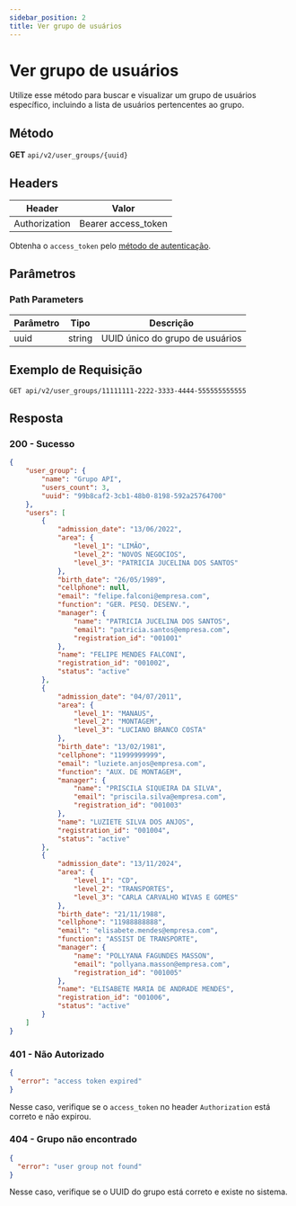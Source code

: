 ```yaml
---
sidebar_position: 2
title: Ver grupo de usuários
---
```


# Ver grupo de usuários

Utilize esse método para buscar e visualizar um grupo de usuários específico, incluindo a lista de usuários pertencentes ao grupo.

## Método

**GET**
`api/v2/user_groups/{uuid}`

## Headers

| Header        | Valor               |
| ------------- | ------------------- |
| Authorization | Bearer access_token |

Obtenha o `access_token` pelo [método de autenticação](/api/autenticacao).

## Parâmetros

### Path Parameters

| Parâmetro | Tipo   | Descrição                    |
| --------- | ------ | ---------------------------- |
| uuid      | string | UUID único do grupo de usuários |

## Exemplo de Requisição

```
GET api/v2/user_groups/11111111-2222-3333-4444-555555555555
```

## Resposta

### 200 - Sucesso

```json
{
    "user_group": {
        "name": "Grupo API",
        "users_count": 3,
        "uuid": "99b8caf2-3cb1-48b0-8198-592a25764700"
    },
    "users": [
        {
            "admission_date": "13/06/2022",
            "area": {
                "level_1": "LIMÃO",
                "level_2": "NOVOS NEGOCIOS",
                "level_3": "PATRICIA JUCELINA DOS SANTOS"
            },
            "birth_date": "26/05/1989",
            "cellphone": null,
            "email": "felipe.falconi@empresa.com",
            "function": "GER. PESQ. DESENV.",
            "manager": {
                "name": "PATRICIA JUCELINA DOS SANTOS",
                "email": "patricia.santos@empresa.com",
                "registration_id": "001001"
            },
            "name": "FELIPE MENDES FALCONI",
            "registration_id": "001002",
            "status": "active"
        },
        {
            "admission_date": "04/07/2011",
            "area": {
                "level_1": "MANAUS",
                "level_2": "MONTAGEM",
                "level_3": "LUCIANO BRANCO COSTA"
            },
            "birth_date": "13/02/1981",
            "cellphone": "11999999999",
            "email": "luziete.anjos@empresa.com",
            "function": "AUX. DE MONTAGEM",
            "manager": {
                "name": "PRISCILA SIQUEIRA DA SILVA",
                "email": "priscila.silva@empresa.com",
                "registration_id": "001003"
            },
            "name": "LUZIETE SILVA DOS ANJOS",
            "registration_id": "001004",
            "status": "active"
        },
        {
            "admission_date": "13/11/2024",
            "area": {
                "level_1": "CD",
                "level_2": "TRANSPORTES",
                "level_3": "CARLA CARVALHO WIVAS E GOMES"
            },
            "birth_date": "21/11/1988",
            "cellphone": "11988888888",
            "email": "elisabete.mendes@empresa.com",
            "function": "ASSIST DE TRANSPORTE",
            "manager": {
                "name": "POLLYANA FAGUNDES MASSON",
                "email": "pollyana.masson@empresa.com",
                "registration_id": "001005"
            },
            "name": "ELISABETE MARIA DE ANDRADE MENDES",
            "registration_id": "001006",
            "status": "active"
        }
    ]
}
```

### 401 - Não Autorizado

```json
{
  "error": "access token expired"
}
```

Nesse caso, verifique se o `access_token` no header `Authorization` está correto e não expirou.

### 404 - Grupo não encontrado

```json
{
  "error": "user group not found"
}
```

Nesse caso, verifique se o UUID do grupo está correto e existe no sistema.
